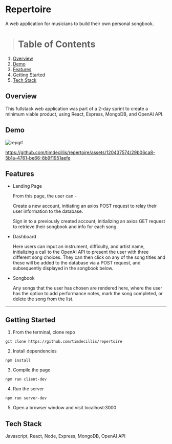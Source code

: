 # Repertoire
A web application for musicians to build their own personal songbook. 

> # Table of Contents
1. [Overview](#overview)
2. [Demo](#demo)
3. [Features](#features)
4. [Getting Started](#getting-started)
5. [Tech Stack](#tech-stack)

## Overview
This fullstack web application was part of a 2-day sprint to create a minimum viable product, using React, Express, MongoDB, and OpenAI API.

## Demo

![repgif](https://github.com/timdecillis/repertoire/assets/120437574/f1127e3d-0d14-467b-bcf4-cf596d507ce0)

https://github.com/timdecillis/repertoire/assets/120437574/29b06ca8-5b1a-4761-be66-8b9f1951aefe

## Features
* Landing Page

  From this page, the user can -
  
   Create a new account, initiating an axios POST request to relay their user information to the 
   database.

   Sign in to a previously created account, initializing an axios GET request to retrieve their 
    songbook and info for each song.  
  
* Dashboard

  Here users can input an instrument, difficulty, and artist name, initializing a call to the OpenAI API to present the user with three different song choices. They can then click on any of the song titles and these will be added to the database via a POST request, and subsequently displayed in the songbook below.
  
* Songbook

  Any songs that the user has chosen are rendered here, where the user has the option to add performance notes, mark the song completed, or delete the song from the list.
---

## Getting Started

1. From the terminal, clone repo
```
git clone https://github.com/timdecillis/repertoire
```

2. Install dependencies
```
npm install
```
3. Compile the page
```
npm run client-dev
```
4. Run the server
```
npm run server-dev
```
5. Open a browser window and visit localhost:3000

## Tech Stack

Javascript, React, Node, Express, MongoDB, OpenAI API
